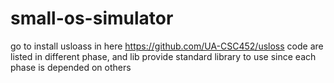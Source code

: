 # small-os-simulator
go to install usloass in here https://github.com/UA-CSC452/usloss
code are listed in different phase, and lib provide standard library to use since each phase is depended on others
